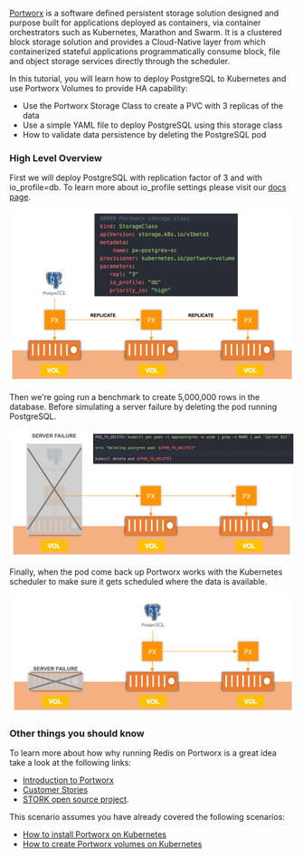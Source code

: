 [Portworx](https://portworx.com/) is a software defined persistent storage solution designed and purpose built for applications deployed as containers, via container orchestrators such as Kubernetes, Marathon and Swarm. It is a clustered block storage solution and provides a Cloud-Native layer from which containerized stateful applications programmatically consume block, file and object storage services directly through the scheduler.

In this tutorial, you will learn how to deploy PostgreSQL to Kubernetes and use Portworx Volumes to provide HA capability:
* Use the Portworx Storage Class to create a PVC with 3 replicas of the data
* Use a simple YAML file to deploy PostgreSQL using this storage class
* How to validate data persistence by deleting the PostgreSQL pod

### High Level Overview

First we will deploy PostgreSQL with replication factor of 3 and with io_profile=db. To learn more about io_profile settings please visit our [docs page](https://docs.portworx.com/maintain/performance/tuning.html#volume-granular-performance-tuning).

<img src="https://github.com/fmrtl73/katacoda-scenarios-1/blob/master/px-k8s-postgres/images/postgres-image1.png?raw=true" alt="PostgreSQL using PX Volume" style="width: 600px;"/>

Then we're going run a benchmark to create 5,000,000 rows in the database. Before simulating a server failure by deleting the pod running PostgreSQL.

<img src="https://github.com/fmrtl73/katacoda-scenarios-1/blob/master/px-k8s-postgres/images/simulate-server-failure.png?raw=true" alt="Simulate Server Failure" style="width: 600px;"/>

Finally, when the pod come back up Portworx works with the Kubernetes scheduler to make sure it gets scheduled where the data is available.

<img src="https://github.com/fmrtl73/katacoda-scenarios-1/blob/master/px-k8s-postgres/images/end-state.png?raw=true" alt="Postgres Pod is reattached to it's data" style="width: 600px;"/>


### Other things you should know

To learn more about how why running Redis on Portworx is a great idea take a look at the following links:
* [Introduction to Portworx](https://portworx.com/products/introduction/)
* [Customer Stories](https://portworx.com/customers/)
* [STORK open source project](https://portworx.com/stork-storage-orchestration-kubernetes/).


This scenario assumes you have already covered the following scenarios:
* [How to install Portworx on Kubernetes](https://www.katacoda.com/portworx/scenarios/deploy-px-k8s)
* [How to create Portworx volumes on Kubernetes](https://www.katacoda.com/portworx/scenarios/px-k8s-vol-basic)
